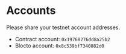 # Accounts

Please share your testnet account addresses.

- Contract account: `0x19768276dd8a25b2`
- Blocto account: `0x8c539bf7340882d0`